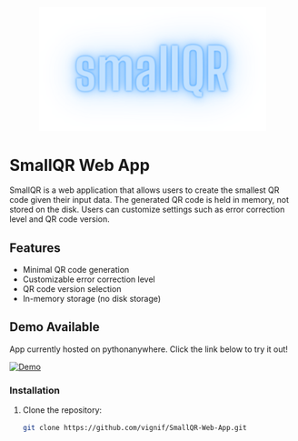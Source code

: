 <p align="center">
  <img src="main.png" alt="SmallQR Header" width="400">
</p>

# SmallQR Web App


SmallQR is a web application that allows users to create the smallest QR code given their input data. The generated QR code is held in memory, not stored on the disk. Users can customize settings such as error correction level and QR code version.

## Features

- Minimal QR code generation
- Customizable error correction level
- QR code version selection
- In-memory storage (no disk storage)


## Demo Available
App currently hosted on pythonanywhere. Click the link below to try it out!

[![Demo](https://img.shields.io/badge/Demo-Click%20Here-blue.svg)](https://smallqr.pythonanywhere.com/)


### Installation

1. Clone the repository:

   ```bash
   git clone https://github.com/vignif/SmallQR-Web-App.git
